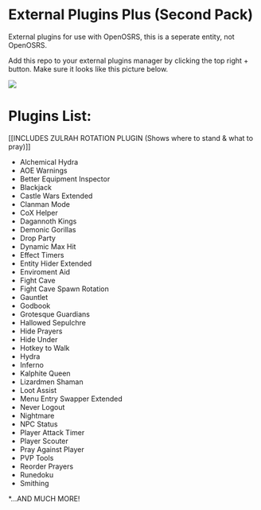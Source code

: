 

# External Plugins Plus (Second Pack)

External plugins for use with OpenOSRS, this is a seperate entity, not OpenOSRS.

Add this repo to your external plugins manager by clicking the top right + button.
Make sure it looks like this picture below.

![](https://cdn.discordapp.com/attachments/828143715364372520/828144995923263488/expluginsplus.png)

# Plugins List:
[[INCLUDES ZULRAH ROTATION PLUGIN (Shows where to stand & what to pray)]]

* Alchemical Hydra
* AOE Warnings
* Better Equipment Inspector
* Blackjack
* Castle Wars Extended
* Clanman Mode
* CoX Helper
* Dagannoth Kings
* Demonic Gorillas
* Drop Party
* Dynamic Max Hit
* Effect Timers
* Entity Hider Extended
* Enviroment Aid
* Fight Cave
* Fight Cave Spawn Rotation
* Gauntlet
* Godbook
* Grotesque Guardians
* Hallowed Sepulchre
* Hide Prayers
* Hide Under
* Hotkey to Walk
* Hydra
* Inferno
* Kalphite Queen
* Lizardmen Shaman
* Loot Assist
* Menu Entry Swapper Extended
* Never Logout
* Nightmare
* NPC Status
* Player Attack Timer
* Player Scouter
* Pray Against Player
* PVP Tools
* Reorder Prayers
* Runedoku
* Smithing

*...AND MUCH MORE!
